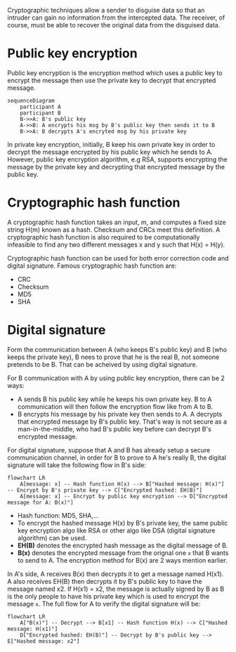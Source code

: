 Cryptographic techniques allow a sender to disguise data so that an intruder can gain no information from the intercepted data. The receiver, of course, must be able to recover the original data from the disguised data.

# Public key encryption
Public key encryption is the encryption method which uses a public key to encrypt the message then use the private key to decrypt that encrypted message.

```mermaid
sequenceDiagram
    participant A
    participant B 
    B->>A: B's public key
    A->>B: A encrypts his msg by B's public key then sends it to B
    B->>A: B decrypts A's encryted msg by his private key
```
In private key encryption, initially, B keep his own private key in order to decrypt the message encrypted by his public key which he sends to A. However, public key encryption algorithm, e.g RSA, supports encrypting the message by the private key and decrypting that encrypted message by the public key.

# Cryptographic hash function
A cryptographic hash function takes an input, m, and computes a fixed size string H(m) known as a hash. Checksum and CRCs meet this definition. A cryptographic hash function is also required to be computationally infeasible to find any two different messages x and y such that H(x) = H(y).

Cryptographic hash function can be used for both error correction code and digital signature. Famous cryptographic hash function are:
* CRC
* Checksum
* MD5
* SHA
# Digital signature
Form the communication between A (who keeps B's public key) and B (who keeps the private key), B nees to prove that he is the real B, not someone pretends to be B. That can be acheived by using digital signature.

For B communication with A by using public key encryption, there can be 2 ways:
* A sends B his public key while he keeps his own private key. B to A communication will then follow the encryption flow like from A to B.
* B encrypts his message by his private key then sends to A. A decrypts that encrypted message by B's public key. That's way is not secure as a man-in-the-middle, who had B's public key before can decrypt B's encrypted message.

For digital signature, suppose that A and B has already setup a secure communication channel, in order for B to prove to A he's really B, the digital signature will take the following flow in B's side:
```mermaid
flowchart LR
    A[message: x] -- Hash function H(x) --> B["Hashed message: H(x)"] -- Encrypt by B's private key --> C["Encrypted hashed: EH(B)"]
    A[message: x] -- Encrypt by public key encryption --> D["Encrypted message for A: B(x)"]
```
* Hash function: MD5, SHA,...
* To encrypt the hashed message H(x) by B's private key, the same public key encryption algo like RSA or other algo like DSA (digital signature algorithm) can be used.
* **EH(B)** denotes the encrypted hash message as the digital message of B.
* **B(x)** denotes the encrypted message from the orignal one ``x`` that B wants to send to A. The encryption method for B(x) are 2 ways mention earlier.

In A's side, A receives B(x) then decrypts it to get a message named H(x1). A also receives EH(B) then decrypts it by B's public key to have the message named x2. If H(x1) = x2, the message is actually signed by B as B is the only people to have his private key which is used to encrypt the message ``x``. The full flow for A to verify the digital signature will be:
```mermaid
flowchart LR
    A["B(x)"] -- Decrypt --> B[x1] -- Hash function H(x) --> C["Hashed message: H(x1)"]
    D["Encrypted hashed: EH(B)"] -- Decrypt by B's public key --> E["Hashed message: x2"]
```
